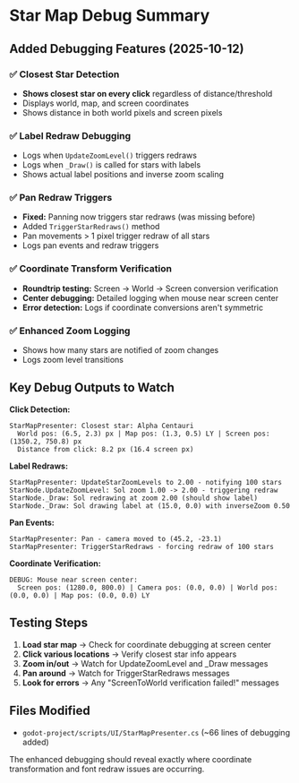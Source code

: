 # Star Map Debug Summary

## Added Debugging Features (2025-10-12)

### ✅ Closest Star Detection
- **Shows closest star on every click** regardless of distance/threshold
- Displays world, map, and screen coordinates
- Shows distance in both world pixels and screen pixels

### ✅ Label Redraw Debugging  
- Logs when `UpdateZoomLevel()` triggers redraws
- Logs when `_Draw()` is called for stars with labels
- Shows actual label positions and inverse zoom scaling

### ✅ Pan Redraw Triggers
- **Fixed:** Panning now triggers star redraws (was missing before)
- Added `TriggerStarRedraws()` method
- Pan movements > 1 pixel trigger redraw of all stars
- Logs pan events and redraw triggers

### ✅ Coordinate Transform Verification
- **Roundtrip testing:** Screen → World → Screen conversion verification
- **Center debugging:** Detailed logging when mouse near screen center
- **Error detection:** Logs if coordinate conversions aren't symmetric

### ✅ Enhanced Zoom Logging
- Shows how many stars are notified of zoom changes
- Logs zoom level transitions

## Key Debug Outputs to Watch

**Click Detection:**
```
StarMapPresenter: Closest star: Alpha Centauri
  World pos: (6.5, 2.3) px | Map pos: (1.3, 0.5) LY | Screen pos: (1350.2, 750.8) px
  Distance from click: 8.2 px (16.4 screen px)
```

**Label Redraws:**
```
StarMapPresenter: UpdateStarZoomLevels to 2.00 - notifying 100 stars
StarNode.UpdateZoomLevel: Sol zoom 1.00 -> 2.00 - triggering redraw
StarNode._Draw: Sol redrawing at zoom 2.00 (should show label)
StarNode._Draw: Sol drawing label at (15.0, 0.0) with inverseZoom 0.50
```

**Pan Events:**
```
StarMapPresenter: Pan - camera moved to (45.2, -23.1)
StarMapPresenter: TriggerStarRedraws - forcing redraw of 100 stars
```

**Coordinate Verification:**
```
DEBUG: Mouse near screen center:
  Screen pos: (1280.0, 800.0) | Camera pos: (0.0, 0.0) | World pos: (0.0, 0.0) | Map pos: (0.0, 0.0) LY
```

## Testing Steps

1. **Load star map** → Check for coordinate debugging at screen center
2. **Click various locations** → Verify closest star info appears
3. **Zoom in/out** → Watch for UpdateZoomLevel and _Draw messages  
4. **Pan around** → Watch for TriggerStarRedraws messages
5. **Look for errors** → Any "ScreenToWorld verification failed!" messages

## Files Modified
- `godot-project/scripts/UI/StarMapPresenter.cs` (~66 lines of debugging added)

The enhanced debugging should reveal exactly where coordinate transformation and font redraw issues are occurring.